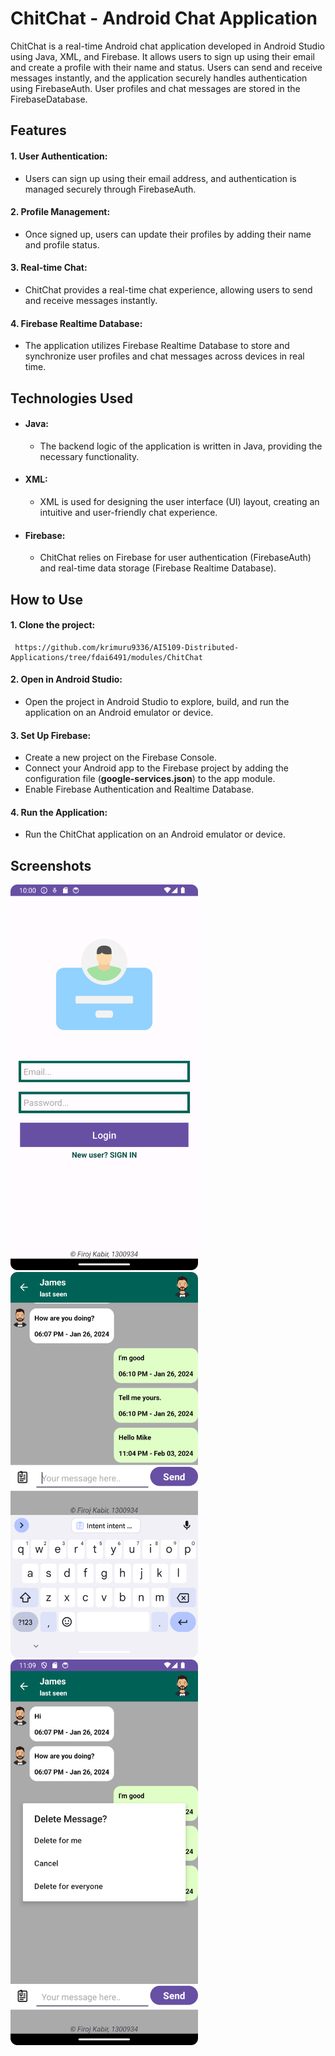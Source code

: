 # ChitChat - Android Chat Application

ChitChat is a real-time Android chat application developed in Android Studio using Java, XML, and Firebase. It allows users to sign up using their email and create a profile with their name and status. Users can send and receive messages instantly, and the application securely handles authentication using FirebaseAuth. User profiles and chat messages are stored in the FirebaseDatabase.

## Features

#### 1. User Authentication:

- Users can sign up using their email address, and authentication is managed securely through FirebaseAuth.

#### 2. Profile Management:

- Once signed up, users can update their profiles by adding their name and profile status.

#### 3. Real-time Chat:

- ChitChat provides a real-time chat experience, allowing users to send and receive messages instantly.

#### 4. Firebase Realtime Database:

- The application utilizes Firebase Realtime Database to store and synchronize user profiles and chat messages across devices in real time.

## Technologies Used

- #### Java:

  - The backend logic of the application is written in Java, providing the necessary functionality.

- #### XML:

  - XML is used for designing the user interface (UI) layout, creating an intuitive and user-friendly chat experience.

- #### Firebase:
  - ChitChat relies on Firebase for user authentication (FirebaseAuth) and real-time data storage (Firebase Realtime Database).

## How to Use

#### 1. Clone the project:

```properties
 https://github.com/krimuru9336/AI5109-Distributed-Applications/tree/fdai6491/modules/ChitChat
```

#### 2. Open in Android Studio:

- Open the project in Android Studio to explore, build, and run the application on an Android emulator or device.

#### 3. Set Up Firebase:

- Create a new project on the Firebase Console.
- Connect your Android app to the Firebase project by adding the configuration file (**google-services.json**) to the app module.
- Enable Firebase Authentication and Realtime Database.

#### 4. Run the Application:

- Run the ChitChat application on an Android emulator or device.

## Screenshots

<img src="login-screen.png" alt="login" width="300"/>
<img src="msg-screen.png" alt="message" width="300" style="margin-left: 20"/>
<img src="msg-delete-screen.png" alt="message" width="300"/>

